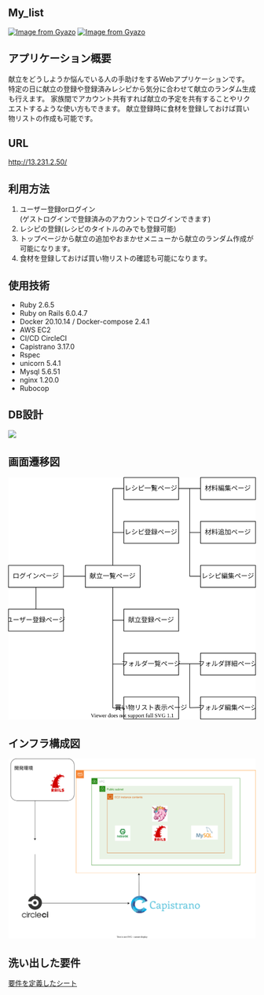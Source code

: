 ## My_list
[![Image from Gyazo](https://i.gyazo.com/4d8e9cfae452cacc99d473619138f76e.gif)](https://gyazo.com/4d8e9cfae452cacc99d473619138f76e)
[![Image from Gyazo](https://i.gyazo.com/7fc77021343c2eebc9a6c5a402849319.jpg)](https://gyazo.com/7fc77021343c2eebc9a6c5a402849319)
## アプリケーション概要
献立をどうしようか悩んでいる人の手助けをするWebアプリケーションです。
特定の日に献立の登録や登録済みレシピから気分に合わせて献立のランダム生成も行えます。
家族間でアカウント共有すれば献立の予定を共有することやリクエストするような使い方もできます。
献立登録時に食材を登録しておけば買い物リストの作成も可能です。
## URL
http://13.231.2.50/
## 利用方法
1. ユーザー登録orログイン  
(ゲストログインで登録済みのアカウントでログインできます)
1. レシピの登録(レシピのタイトルのみでも登録可能)
1. トップページから献立の追加やおまかせメニューから献立のランダム作成が可能になります。
1. 食材を登録しておけば買い物リストの確認も可能になります。
## 使用技術
* Ruby 2.6.5
* Ruby on Rails 6.0.4.7
* Docker 20.10.14 / Docker-compose 2.4.1
* AWS EC2
* CI/CD CircleCI
* Capistrano 3.17.0
* Rspec
* unicorn 5.4.1
* Mysql 5.6.51
* nginx 1.20.0
* Rubocop
## DB設計
![](app/assets/images/ER%E5%9B%B3.svg)
## 画面遷移図
![](app/assets/images/screen.svg)
## インフラ構成図
![](app/assets/images/cloud.svg)
## 洗い出した要件
[要件を定義したシート](https://docs.google.com/spreadsheets/d/1Xa4weDya6gjDapaA8AAZ059wmQDttAZkOyN81plyQFM/edit#gid=982722306)